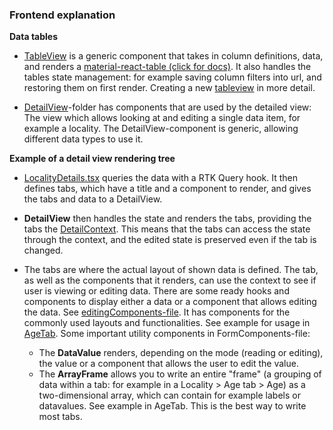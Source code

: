 ### Frontend explanation

**Data tables**

+ [TableView](../frontend/src/components/TableView/TableView.tsx) is a generic component that takes in column definitions, data, and renders a [material-react-table (click for docs)](https://www.material-react-table.com/). It also handles the tables state management: for example saving column filters into url, and restoring them on first render. Creating a new [tableview](./creating_new_tableview.md) in more detail.

+ [DetailView](../frontend/src/components/DetailView/)-folder has components that are used by the detailed view: The view which allows looking at and editing a single data item, for example a locality. The DetailView-component is generic, allowing different data types to use it.

**Example of a detail view rendering tree**

+ [LocalityDetails.tsx](../frontend/src/components/Locality/LocalityDetails.tsx) queries the data with a RTK Query hook. It then defines tabs, which have a title and a component to render, and gives the tabs and data to a DetailView.

+ **DetailView** then handles the state and renders the tabs, providing the tabs the [DetailContext](../frontend/src/components/DetailView/Context/DetailContext.tsx). This means that the tabs can access the state through the context, and the edited state is preserved even if the tab is changed.

+ The tabs are where the actual layout of shown data is defined. The tab, as well as the components that it renders, can use the context to see if user is viewing or editing data. There are some ready hooks and components to display either a data or a component that allows editing the data. See [editingComponents-file](../frontend/src/components/DetailView/common/editingComponents.tsx). It has components for the commonly used layouts and functionalities. See example for usage in [AgeTab](../frontend/src/components/Locality/Tabs/AgeTab.tsx). Some important utility components in FormComponents-file:
  + The **DataValue** renders, depending on the mode (reading or editing), the value or a component that allows the user to edit the value.
  + The **ArrayFrame** allows you to write an entire "frame" (a grouping of data within a tab: for example in a Locality > Age tab > Age) as a two-dimensional array, which can contain for example labels or datavalues. See example in AgeTab. This is the best way to write most tabs.
